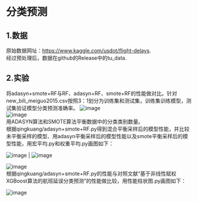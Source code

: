 # 分类预测
## 1.数据
原始数据网址：https://www.kaggle.com/usdot/flight-delays.  
经过预处理后，数据在github的Release中的tu_data.
## 2.实验
将adasyn+smote+RF与RF、adasyn+RF、smote+RF的性能做对比。针对new_bili_meiguo2015.csv按照3：1划分为训练集和测试集，训练集训练模型，测试集验证模型分类预测准确率。
![image](https://user-images.githubusercontent.com/75230726/226902478-e5db7798-19c2-4fad-8d5b-22496fd8dbf8.png)  
![image](https://user-images.githubusercontent.com/75230726/226902685-eace6204-94a9-4e2f-a156-ede2549b855c.png)  
用ADASYN算法和SMOTE算法平衡数据中的分类类别数量。  
根据qingkuang/adasyn+smote+RF.py得到混合平衡采样后的模型性能，并比较未平衡采样的模型、用adasyn平衡采样后的模型性能以及smote平衡采样后的模型性能，用宏平均.py和权重平均.py画图如下：  
  
![image](https://user-images.githubusercontent.com/75230726/226902847-212acf49-3348-414e-b178-026cb107d07d.png)  |  ![image](https://user-images.githubusercontent.com/75230726/226902896-00150145-02d3-498d-874f-690cbb35ecb5.png) 
  
![image](https://user-images.githubusercontent.com/75230726/226902896-00150145-02d3-498d-874f-690cbb35ecb5.png)  
根据qingkuang/adasyn+smote+RF.py的性能与对照文献“基于非线性赋权XGBoost算法的航班延误分类预测”的性能做比较，用性能柱状图.py画图如下：  
  
![image](https://user-images.githubusercontent.com/75230726/226903310-ef8efd1a-f69e-4dd0-92a9-402d7d5eee71.png)  






